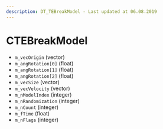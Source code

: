 ```yaml
---
description: DT_TEBreakModel - Last updated at 06.08.2019
---
```


# CTEBreakModel


* `m_vecOrigin` (vector)
* `m_angRotation[0]` (float)
* `m_angRotation[1]` (float)
* `m_angRotation[2]` (float)
* `m_vecSize` (vector)
* `m_vecVelocity` (vector)
* `m_nModelIndex` (integer)
* `m_nRandomization` (integer)
* `m_nCount` (integer)
* `m_fTime` (float)
* `m_nFlags` (integer)